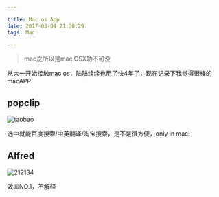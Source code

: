 ```yaml
---

title: Mac os App
date: 2017-03-04 21:30:29
tags: Mac

---
```


> mac之所以是mac,OSX功不可没

从大一开始接触mac os，陆陆续续也用了快4年了，现在记录下我觉得很棒的macAPP

## popclip

![taobao](/Users/pi/Downloads/taobao.jpg)

选中就能百度搜索/中英翻译/淘宝搜索，是不是很方便，only in mac!

##  Alfred

![212134](/Users/pi/Downloads/212134.png)



效率NO.1，不解释

